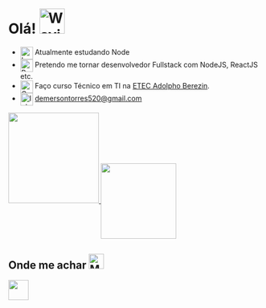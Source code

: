 # Olá! <img src="https://raw.githubusercontent.com/Tarikul-Islam-Anik/Animated-Fluent-Emojis/master/Emojis/Hand%20gestures/Waving%20Hand.png" alt="Waving Hand" width="50" height="50"/>
 
- <img align="center" src="https://cdn.iconscout.com/icon/free/png-256/node-js-1174925.png" alt="Ledger" width="25" height="25" /> Atualmente estudando Node
- <img align="center" src="https://raw.githubusercontent.com/Tarikul-Islam-Anik/Animated-Fluent-Emojis/master/Emojis/Hand%20gestures/Brain.png" alt="Brain" width="25" height="25" /> Pretendo me tornar desenvolvedor Fullstack com NodeJS, ReactJS etc. 
- <img align="center" src="https://raw.githubusercontent.com/Tarikul-Islam-Anik/Animated-Fluent-Emojis/master/Emojis/Objects/Graduation%20Cap.png" alt="Graduation Cap" width="25" height="25" /> Faço curso Técnico em TI na <a href="http://eteab.com.br/cms/">ETEC Adolpho Berezin</a>.
- <img align="center" src="https://raw.githubusercontent.com/Tarikul-Islam-Anik/Animated-Fluent-Emojis/master/Emojis/Objects/Inbox%20Tray.png" alt="Inbox Tray" width="25" height="25" /> demersontorres520@gmail.com


<div align="left">

<a href="https://github.com/demershow?tab=repositories">
  <img height="180em" src="https://github-readme-stats.vercel.app/api?username=RyanGualberto&show_icons=true&theme=cobalt&include_all_commits=false&count_private=true"/>
  <img align="center" height="150px" src="https://github-readme-stats.vercel.app/api/top-langs/?username=demershow&theme=dark&layout=compact" />
</a>
</div>

## Onde me achar <img src="https://raw.githubusercontent.com/Tarikul-Islam-Anik/Animated-Fluent-Emojis/master/Emojis/People/Man%20Detective.png" alt="Man Detective" width="30" height="30" />

<div>
<a href="https://www.linkedin.com/in/demerson-guilherme-190774218/">
  <img align="center" height=40px src="https://img.shields.io/badge/LinkedIn-0077B5?style=for-the-badge&logo=linkedin&logoColor=white"/>
</a>

</div>

<!--
**leeool/leeool** is a ✨ _special_ ✨ repository because its `README.md` (this file) appears on your GitHub profile.
Here are some ideas to get you started:
- 🔭 I’m currently working on ...
- 🌱 I’m currently learning ...
- 👯 I’m looking to collaborate on ...
- 🤔 I’m looking for help with ...
- 💬 Ask me about ...
- 📫 How to reach me: ...
- 😄 Pronouns: ...
- ⚡ Fun fact: ...
-->

